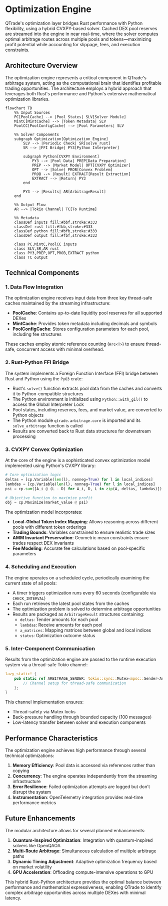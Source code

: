 # Optimization Engine

QTrade's optimization layer bridges Rust performance with Python flexibility, using a hybrid CVXPY-based solver. Cached DEX pool reserves are streamed into the engine in near real-time, where the solver computes optimal arbitrage routes across multiple pools and tokens—maximizing profit potential while accounting for slippage, fees, and execution constraints.

## Architecture Overview

The optimization engine represents a critical component in QTrade's arbitrage system, acting as the computational brain that identifies profitable trading opportunities. The architecture employs a hybrid approach that leverages both Rust's performance and Python's extensive mathematical optimization libraries.

```mermaid
flowchart TD
    %% Input Sources
    PC[PoolCache] --> |Pool States| SLV[Solver Module]
    MintC[MintCache] --> |Token Metadata| SLV
    PoolCC[PoolConfigCache] --> |Pool Parameters| SLV

    %% Solver Components
    subgraph Optimization[Optimization Engine]
        SLV --> |Periodic Check| SR[solve_rust]
        SR --> |FFI Bridge| PY3[Python Interpreter]

        subgraph Python[CVXPY Environment]
            PY3 --> |Pool Data| PREP[Data Preparation]
            PREP --> |Market Model| OPT[CVXPY Optimizer]
            OPT --> |Solve| PROB[Convex Problem]
            PROB --> |Result| EXTRACT[Result Extraction]
            EXTRACT --> |Return| PY3
        end

        PY3 --> |Results| AR[ArbitrageResult]
    end

    %% Output Flow
    AR --> |Tokio Channel| TC[To Runtime]

    %% Metadata
    classDef inputs fill:#bbf,stroke:#333
    classDef rust fill:#fbb,stroke:#333
    classDef python fill:#bfb,stroke:#333
    classDef output fill:#fbf,stroke:#333

    class PC,MintC,PoolCC inputs
    class SLV,SR,AR rust
    class PY3,PREP,OPT,PROB,EXTRACT python
    class TC output
```

## Technical Components

### 1. Data Flow Integration

The optimization engine receives input data from three key thread-safe caches maintained by the streaming infrastructure:

- **PoolCache**: Contains up-to-date liquidity pool reserves for all supported DEXes
- **MintCache**: Provides token metadata including decimals and symbols
- **PoolConfigCache**: Stores configuration parameters for each pool, including fee structures

These caches employ atomic reference counting (`Arc<T>`) to ensure thread-safe, concurrent access with minimal overhead.

### 2. Rust-Python FFI Bridge

The system implements a Foreign Function Interface (FFI) bridge between Rust and Python using the `PyO3` crate:

- Rust's `solve()` function extracts pool data from the caches and converts it to Python-compatible structures
- The Python environment is initialized using `Python::with_gil()` to access the Global Interpreter Lock
- Pool states, including reserves, fees, and market value, are converted to Python objects
- The Python module `qtrade.arbitrage.core` is imported and its `solve_arbitrage` function is called
- Results are converted back to Rust data structures for downstream processing

### 3. CVXPY Convex Optimization

At the core of the engine is a sophisticated convex optimization model implemented using Python's CVXPY library:

```python
# Core optimization logic
deltas = [cp.Variable(len(l), nonneg=True) for l in local_indices]
lambdas = [cp.Variable(len(l), nonneg=True) for l in local_indices]
psi = cp.sum([A_i @ (L - D) for A_i, D, L in zip(A, deltas, lambdas)])

# Objective function to maximize profit
obj = cp.Maximize(market_value @ psi)
```

The optimization model incorporates:

- **Local-Global Token Index Mapping**: Allows reasoning across different pools with different token orderings
- **Trading Bounds**: Variables constrained to ensure realistic trade sizes
- **AMM Invariant Preservation**: Geometric mean constraints ensure trades respect DEX invariants
- **Fee Modeling**: Accurate fee calculations based on pool-specific parameters

### 4. Scheduling and Execution

The engine operates on a scheduled cycle, periodically examining the current state of all pools:

- A timer triggers optimization runs every 60 seconds (configurable via `CHECK_INTERVAL`)
- Each run retrieves the latest pool states from the caches
- The optimization problem is solved to determine arbitrage opportunities
- Results are packaged as `ArbitrageResult` structures containing:
  - `deltas`: Tender amounts for each pool
  - `lambdas`: Receive amounts for each pool
  - `a_matrices`: Mapping matrices between global and local indices
  - `status`: Optimization outcome status

### 5. Inter-Component Communication

Results from the optimization engine are passed to the runtime execution system via a thread-safe Tokio channel:

```rust
lazy_static! {
    pub static ref ARBITRAGE_SENDER: tokio::sync::Mutex<mpsc::Sender<ArbitrageResult>> = {
        // Channel setup for thread-safe communication
    };
}
```

This channel implementation ensures:
- Thread-safety via Mutex locks
- Back-pressure handling through bounded capacity (100 messages)
- Low-latency transfer between solver and execution components

## Performance Characteristics

The optimization engine achieves high performance through several technical optimizations:

1. **Memory Efficiency**: Pool data is accessed via references rather than copying
2. **Concurrency**: The engine operates independently from the streaming infrastructure
3. **Error Resilience**: Failed optimization attempts are logged but don't disrupt the system
4. **Instrumentation**: OpenTelemetry integration provides real-time performance metrics

## Future Enhancements

The modular architecture allows for several planned enhancements:

1. **Quantum-Inspired Optimization**: Integration with quantum-inspired solvers like OpenQAOA
2. **Multi-Route Arbitrage**: Simultaneous calculation of multiple arbitrage paths
3. **Dynamic Timing Adjustment**: Adaptive optimization frequency based on market volatility
4. **GPU Acceleration**: Offloading compute-intensive operations to GPU

This hybrid Rust-Python architecture provides the optimal balance between performance and mathematical expressiveness, enabling QTrade to identify complex arbitrage opportunities across multiple DEXes with minimal latency.
